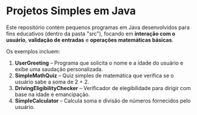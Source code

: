 # Projetos Simples em Java

Este repositório contém pequenos programas em Java desenvolvidos para fins educativos (dentro da pasta "src"), focando em **interação com o usuário**, **validação de entradas** e **operações matemáticas básicas**.

Os exemplos incluem:

1. **UserGreeting** – Programa que solicita o nome e a idade do usuário e exibe uma saudação personalizada.  
2. **SimpleMathQuiz** – Quiz simples de matemática que verifica se o usuário sabe a soma de 2 + 2.  
3. **DrivingEligibilityChecker** – Verificador de elegibilidade para dirigir com base na idade e emancipação.  
4. **SimpleCalculator** – Calcula soma e divisão de números fornecidos pelo usuário.

